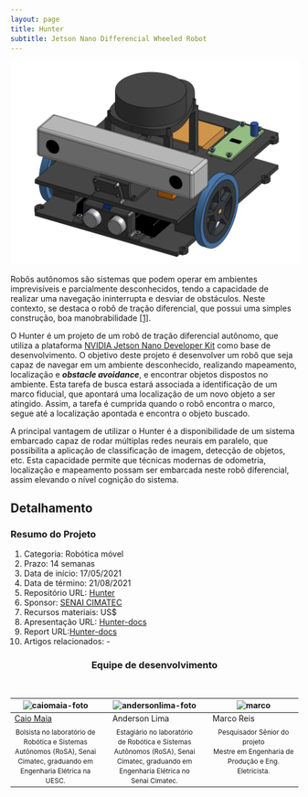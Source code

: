 ```yaml
---
layout: page
title: Hunter
subtitle: Jetson Nano Differencial Wheeled Robot
---
```


![hunter](/assets/img/hunter/hunter.png)

Robôs autônomos são sistemas que podem operar em ambientes imprevisíveis e parcialmente desconhecidos, tendo a capacidade de realizar uma navegação ininterrupta e desviar de obstáculos. Neste contexto, se destaca o robô de tração diferencial, que possui uma simples construção, boa manobrabilidade [[1]](https://ieeexplore.ieee.org/document/9007654).

O Hunter é um projeto de um robô de tração diferencial autônomo, que utiliza a plataforma [NVIDIA Jetson Nano Developer Kit](https://developer.nvidia.com/embedded/jetson-nano-developer-kit) como base de desenvolvimento. O objetivo deste projeto é desenvolver um robô que seja capaz de navegar em um ambiente desconhecido, realizando mapeamento, localização e ***obstacle avoidance***, e encontrar objetos dispostos no ambiente. Esta tarefa de busca estará associada a identificação de um marco fiducial, que apontará uma localização de um novo objeto a ser atingido. Assim, a tarefa é cumprida quando o robô encontra o marco, segue até a localização apontada e encontra o objeto buscado.

A principal vantagem de utilizar o Hunter é a disponibilidade de um sistema embarcado capaz de rodar múltiplas redes neurais em paralelo, que possibilita a aplicação de classificação de imagem, detecção de objetos, etc. Esta capacidade permite que técnicas modernas de odometria, localização e mapeamento possam ser embarcada neste robô diferencial, assim elevando o nível cognição do sistema.


## Detalhamento



### Resumo do Projeto

1. Categoria: Robótica móvel
2. Prazo: 14 semanas
3. Data de início: 17/05/2021
4. Data de término: 21/08/2021
5. Repositório URL: [Hunter](https://github.com/Brazilian-Institute-of-Robotics/bir_jetbot-3)
6. Sponsor: [SENAI CIMATEC](http://www.senaicimatec.com.br/en/)
7. Recursos materiais: US$
8. Apresentação URL: [Hunter-docs](https://github.com/Brazilian-Institute-of-Robotics/bir_jetbot-3-docs)
9. Report URL:[Hunter-docs](https://github.com/Brazilian-Institute-of-Robotics/bir_jetbot-3-docs)
10. Artigos relacionados: -


<!-- equipe -->
<center><h3 class="post-title">Equipe de desenvolvimento</h3><br/></center>
<div class="row">
  <div class=" col-xl-auto offset-xl-0 col-lg-4 offset-lg-0">
    <table class="table-borderless highlight">
      <thead>
        <tr>
          <th><center><img src="{{ 'assets/img/people/caiomaia-1.png' | relative_url }}" width="100" alt="caiomaia-foto" class="img-fluid rounded-circle" /></center></th>
          <th></th>
          <th><center><img src="{{ 'assets/img/people/andersonlima-1.png' | relative_url }}" width="100" alt="andersonlima-foto" class="img-fluid rounded-circle"/></center></th>
          <th></th>
          <th><center><img src="{{ 'assets/img/people/marcoreis8b&w-1.png' | relative_url }}" width="100" alt="marco" class="img-fluid rounded-circle"/></center></th>
        </tr>
      </thead>
      <tbody>
        <tr class="font-weight-bolder" style="text-align: center margin-top: 0">
          <td width="33.33%" ><a href="https://www.linkedin.com/in/caio-maia-5b5a383b/">Caio Maia</a></td>
          <td></td>
          <td width="33.33%">Anderson Lima</td>
          <td></td>
          <td width="33.33%">Marco Reis</td>
        </tr>
        <tr style="text-align: center" >
          <td style="vertical-align: top"><small>Bolsista no laboratório de Robótica e Sistemas Autônomos (RoSA), Senai Cimatec, graduando em Engenharia Elétrica na UESC.</small></td>
          <td></td>
          <td style="vertical-align: top"><small>Estagiário no laboratório de Robótica e Sistemas Autônomos (RoSA), Senai Cimatec, graduando em Engenharia Elétrica no Senai Cimatec.</small></td>
          <td></td>
          <td style="vertical-align: top"><small>Pesquisador Sênior do projeto <br>Mestre em Engenharia de Produção e Eng. Eletricista.</small></td>
        </tr>
      </tbody>
    </table>
  </div>
</div>

<br>
